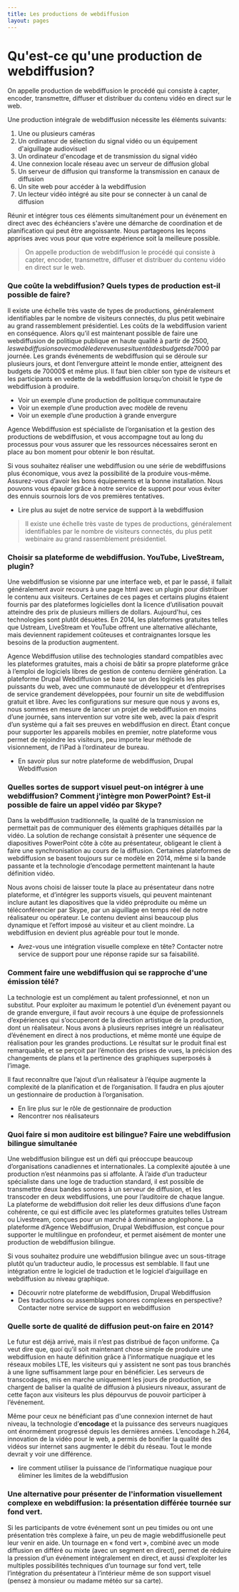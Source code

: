 ```yaml
---
title: Les productions de webdiffusion
layout: pages
---
```

# Qu'est-ce qu'une production de webdiffusion?

On appelle production de webdiffusion le procédé qui consiste à capter, encoder, transmettre, diffuser et distribuer du contenu vidéo en direct sur le web.

Une production intégrale de webdiffusion nécessite les éléments suivants:

1. Une ou plusieurs caméras
2. Un ordinateur de sélection du signal vidéo ou un équipement d'aiguillage audiovisuel
3. Un ordinateur d'encodage et de transmission du signal vidéo
4. Une connexion locale réseau avec un serveur de diffusion global
5. Un serveur de diffusion qui transforme la transmission en canaux de diffusion
6. Un site web pour accéder à la webdiffusion
7. Un lecteur vidéo intégré au site pour se connecter à un canal de diffusion

Réunir et intégrer tous ces éléments simultanément pour un événement en direct avec des échéanciers s'avère une démarche de coordination et de planification qui peut être angoissante. Nous partageons les leçons apprises avec vous pour que votre expérience soit la meilleure possible.

> On appelle production de webdiffusion le procédé qui consiste à capter, encoder, transmettre, diffuser et distribuer du contenu vidéo en direct sur le web.

### Que coûte la webdiffusion? Quels types de production est-il possible de faire?

Il existe une échelle très vaste de types de productions, généralement identifiables par le nombre de visiteurs connectés, du plus petit webinaire au grand rassemblement présidentiel. Les coûts de la webdiffusion varient en conséquence. Alors qu’il est maintenant possible de faire une webdiffusion de politique publique en haute qualité à partir de 2500$, les webdiffusions avec modèle de revenu se situent à des budgets de 7000$ par journée. Les grands événements de webdiffusion qui se déroule sur plusieurs jours, et dont l’envergure atteint le monde entier, atteignent des budgets de 70000$ et même plus. Il faut bien cibler son type de visiteurs et les participants en vedette de la webdiffusion lorsqu’on choisit le type de webdiffusion à produire.

- Voir un exemple d’une production de politique communautaire
- Voir un exemple d’une production avec modèle de revenu
- Voir un exemple d’une production à grande envergure

Agence Webdiffusion est spécialiste de l’organisation et la gestion des productions de webdiffusion, et vous accompagne tout au long du processus pour vous assurer que les ressources nécessaires seront en place au bon moment pour obtenir le bon résultat.

Si vous souhaitez réaliser une webdiffusion ou une série de webdiffusions plus économique, vous avez la possibilité de la produire vous-même. Assurez-vous d’avoir les bons équipements et la bonne installation. Nous pouvons vous épauler grâce à notre service de support pour vous éviter des ennuis sournois lors de vos premières tentatives.

- Lire plus au sujet de notre service de support à la webdiffusion

> Il existe une échelle très vaste de types de productions, généralement identifiables par le nombre de visiteurs connectés, du plus petit webinaire au grand rassemblement présidentiel.

### Choisir sa plateforme de webdiffusion. YouTube, LiveStream, plugin?

Une webdiffusion se visionne par une interface web, et par le passé, il fallait généralement avoir recours à une page html avec un plugin pour distribuer le contenu aux visiteurs. Certaines de ces pages et certains plugins étaient fournis par des plateformes logicielles dont la licence d’utilisation pouvait atteindre des prix de plusieurs milliers de dollars. Aujourd'hui, ces technologies sont plutôt désuètes. En 2014, les plateformes gratuites telles que Ustream, LiveStream et YouTube offrent une alternative alléchante, mais deviennent rapidement coûteuses et contraignantes lorsque les besoins de la production augmentent.

Agence Webdiffusion utilise des technologies standard compatibles avec les plateformes gratuites, mais a choisi de bâtir sa propre plateforme grâce à l’emploi de logiciels libres de gestion de contenu dernière génération. La plateforme Drupal Webdiffusion se base sur un des logiciels les plus puissants du web, avec une communauté de développeur et d’entreprises de service grandement développées, pour fournir un site de webdiffusion gratuit et libre. Avec les configurations sur mesure que nous y avons es, nous sommes en mesure de lancer un projet de webdiffusion en moins d’une journée, sans intervention sur votre site web, avec la paix d’esprit d’un système qui a fait ses preuves en webdiffusion en direct. Étant conçue pour supporter les appareils mobiles en premier, notre plateforme vous permet de rejoindre les visiteurs, peu importe leur méthode de visionnement, de l’iPad à l’ordinateur de bureau.

- En savoir plus sur notre plateforme de webdiffusion, Drupal Webdiffusion

### Quelles sortes de support visuel peut-on intégrer à une webdiffusion? Comment j'intègre mon PowerPoint? Est-il possible de faire un appel vidéo par Skype?

Dans la webdiffusion traditionnelle, la qualité de la transmission ne permettait pas de communiquer des éléments graphiques détaillés par la vidéo. La solution de rechange consistait à présenter une séquence de diapositives PowerPoint côte à côte au présentateur, obligeant le client à faire une synchronisation au cours de la diffusion. Certaines plateformes de webdiffusion se basent toujours sur ce modèle en 2014, même si la bande passante et la technologie d’encodage permettent maintenant la haute définition vidéo.

Nous avons choisi de laisser toute la place au présentateur dans notre plateforme, et d’intégrer les supports visuels, qui peuvent maintenant inclure autant les diapositives que la vidéo préproduite ou même un téléconférencier par Skype, par un aiguillage en temps réel de notre réalisateur ou opérateur. Le contenu devient ainsi beaucoup plus dynamique et l’effort imposé au visiteur et au client moindre. La webdiffusion en devient plus agréable pour tout le monde.

- Avez-vous une intégration visuelle complexe en tête? Contacter notre service de support pour une réponse rapide sur sa faisabilité.

### Comment faire une webdiffusion qui se rapproche d'une émission télé?

La technologie est un complément au talent professionnel, et non un substitut. Pour exploiter au maximum le potentiel d’un événement payant ou de grande envergure, il faut avoir recours à une équipe de professionnels d’expériences qui s’occuperont de la direction artistique de la production, dont un réalisateur. Nous avons à plusieurs reprises intégré un réalisateur d’événement en direct à nos productions, et même monté une équipe de réalisation pour les grandes productions. Le résultat sur le produit final est remarquable, et se perçoit par l’émotion des prises de vues, la précision des changements de plans et la pertinence des graphiques superposés à l’image.

Il faut reconnaître que l’ajout d’un réalisateur à l’équipe augmente la complexité de la planification et de l’organisation. Il faudra en plus ajouter un gestionnaire de production à l’organisation.

- En lire plus sur le rôle de gestionnaire de production
- Rencontrer nos réalisateurs

### Quoi faire si mon auditoire est bilingue? Faire une webdiffusion bilingue simultanée

Une webdiffusion bilingue est un défi qui préoccupe beaucoup d’organisations canadiennes et internationales. La complexité ajoutée à une production n’est néanmoins pas si affolante. À l’aide d’un traducteur spécialiste dans une loge de traduction standard, il est possible de transmettre deux bandes sonores à un serveur de diffusion, et les transcoder en deux webdiffusions, une pour l’auditoire de chaque langue. La plateforme de webdiffusion doit relier les deux diffusions d’une façon cohérente, ce qui est difficile avec les plateformes gratuites telles Ustream ou Livestream, conçues pour un marché à dominance anglophone. La plateforme d’Agence Webdiffusion, Drupal Webdiffusion, est conçue pour supporter le multilingue en profondeur, et permet aisément de monter une production de webdiffusion bilingue.

Si vous souhaitez produire une webdiffusion bilingue avec un sous-titrage plutôt qu’un traducteur audio, le processus est semblable. Il faut une intégration entre le logiciel de traduction et le logiciel d’aiguillage en webdiffusion au niveau graphique.

- Découvrir notre plateforme de webdiffusion, Drupal Webdiffusion
- Des traductions ou assemblages sonores complexes en perspective? Contacter notre service de support en webdiffusion

### Quelle sorte de qualité de diffusion peut-on faire en 2014?

Le futur est déjà arrivé, mais il n’est pas distribué de façon uniforme. Ça veut dire que, quoi qu’il soit maintenant chose simple de produire une webdiffusion en haute définition grâce à l’informatique nuagique et les réseaux mobiles LTE, les visiteurs qui y assistent ne sont pas tous branchés à une ligne suffisamment large pour en bénéficier. Les serveurs de transcodages, mis en marche uniquement les jours de production, se chargent de baliser la qualité de diffusion à plusieurs niveaux, assurant de cette façon aux visiteurs les plus dépourvus de pouvoir participer à l’événement.

Même pour ceux ne bénéficiant pas d'une connexion internet de haut niveau, la technologie d’**encodage** et la puissance des serveurs nuagiques ont énormément progressé depuis les dernières années. L’encodage h.264, innovation de la vidéo pour le web, a permis de bonifier la qualité des vidéos sur internet sans augmenter le débit du réseau. Tout le monde devrait y voir une différence.

- lire comment utiliser la puissance de l’informatique nuagique pour éliminer les limites de la webdiffusion

### Une alternative pour présenter de l'information visuellement complexe en webdiffusion: la présentation différée tournée sur fond vert.

Si les participants de votre événement sont un peu timides ou ont une présentation très complexe à faire, un peu de magie webdiffusionelle peut leur venir en aide. Un tournage en « fond vert », combiné avec un mode diffusion en différé ou mixte (avec un segment en direct), permet de réduire la pression d’un événement intégralement en direct, et aussi d’exploiter les multiples possibilités techniques d’un tournage sur fond vert, telle l’intégration du présentateur à l’intérieur même de son support visuel (pensez à monsieur ou madame météo sur sa carte).
